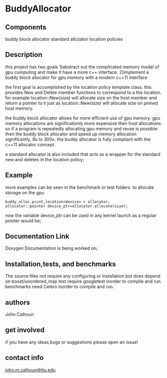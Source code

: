 # BuddyAllocator

Components
----------
buddy block allocator
standard allcoator
location policies 

Description
-----------
this project has two goals
1)abstract out the complicated memory model of gpu computing and make it have a more c++ interface.
2)implement a buddy block allocator for gpu memory with a modern c++11 interface
 
the first goal is accomplished by the location policy template class. this provides New and Delete member functions to correspond to a the location. for example
	location<host>::New(size)
will allocate size on the host member and return a pointer to it just as 
	location<pinned>::New(size)
will allocate size on pinned host memory. 

the buddy block allocator allows for more efficient use of gpu memory. gpu memory allocations are significationly more expensive then host allocations. so if a program is repeatedly allocating gpu memory and reuse is possible then the buddy block allocator and speed up memory allocation significantly, 8x to 300x. the buddy allocator is fully compliant with the c++11 allocator concept. 

a standard allocator is also included that acts as a wrapper for the standard new and deletes in the location policy; 

Example
-------
more examples can be seen in the benchmark or test folders.
to allocate storage on the gpu

	buddy_alloc_p<int,location<device> > allocator;
	allocator::pointer device_ptr=allocator.allocate(size);
now the variable device_ptr can be used in any kernel launch as a regular pointer would be; 

Documentation Link
------------------
Doxygen Documentation is being worked on;

Installation,tests, and benchmarks
----------------------------------
The source files not require any configuring or installation but does depend on boost/unordered_map
test require googletest inorder to compile and run.
benchmarks need Celero inorder to compile and run. 

authors
-------
John Calhoun

get involved
------------
if you have any ideas,bugs or suggestions please open an issue!

contact info
------------
john.m.calhoun@ttu.edu


